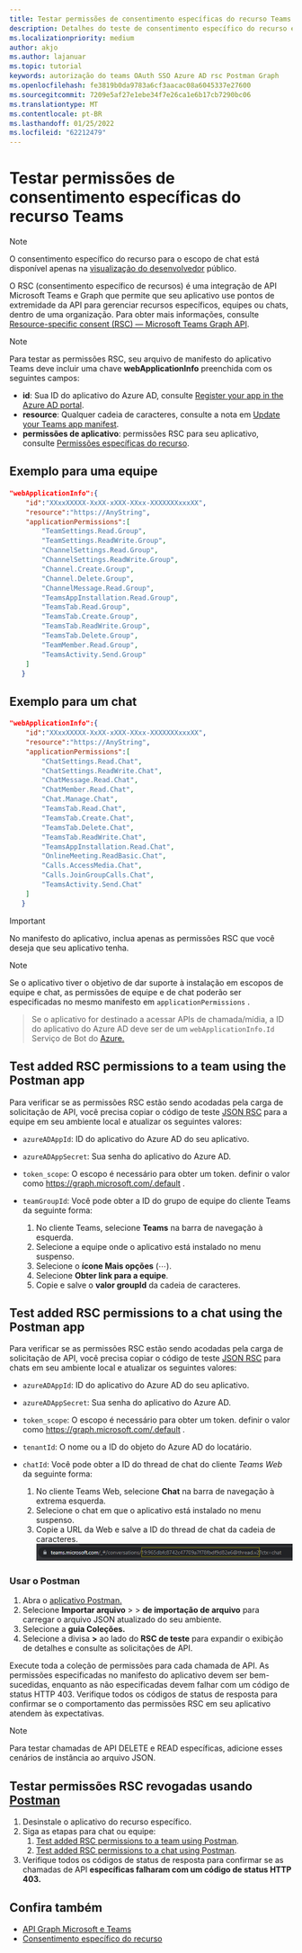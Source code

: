 ```yaml
---
title: Testar permissões de consentimento específicas do recurso Teams
description: Detalhes do teste de consentimento específico do recurso em Teams postman com exemplos de código
ms.localizationpriority: medium
author: akjo
ms.author: lajanuar
ms.topic: tutorial
keywords: autorização do teams OAuth SSO Azure AD rsc Postman Graph
ms.openlocfilehash: fe3819b0da9783a6cf3aacac08a6045337e27600
ms.sourcegitcommit: 7209e5af27e1ebe34f7e26ca1e6b17cb7290bc06
ms.translationtype: MT
ms.contentlocale: pt-BR
ms.lasthandoff: 01/25/2022
ms.locfileid: "62212479"
---
```

# <a name="test-resource-specific-consent-permissions-in-teams"></a>Testar permissões de consentimento específicas do recurso Teams

> [!NOTE]
> O consentimento específico do recurso para o escopo de chat está disponível apenas na [visualização do desenvolvedor](../../resources/dev-preview/developer-preview-intro.md) público.

O RSC (consentimento específico de recursos) é uma integração de API Microsoft Teams e Graph que permite que seu aplicativo use pontos de extremidade da API para gerenciar recursos específicos, equipes ou chats, dentro de uma organização. Para obter mais informações, consulte [Resource-specific consent (RSC) — Microsoft Teams Graph API](resource-specific-consent.md).

> [!NOTE]
> Para testar as permissões RSC, seu arquivo de manifesto do aplicativo Teams deve incluir uma chave **webApplicationInfo** preenchida com os seguintes campos:
>
> - **id**: Sua ID do aplicativo do Azure AD, consulte [Register your app in the Azure AD portal](resource-specific-consent.md#register-your-app-with-microsoft-identity-platform-using-the-azure-ad-portal).
> - **resource**: Qualquer cadeia de caracteres, consulte a nota em [Update your Teams app manifest](resource-specific-consent.md#update-your-teams-app-manifest).
> - **permissões de aplicativo**: permissões RSC para seu aplicativo, consulte [Permissões específicas do recurso](resource-specific-consent.md#resource-specific-permissions).

## <a name="example-for-a-team"></a>Exemplo para uma equipe
```json
"webApplicationInfo":{
    "id":"XXxxXXXXX-XxXX-xXXX-XXxx-XXXXXXXxxxXX",
    "resource":"https://AnyString",
    "applicationPermissions":[
        "TeamSettings.Read.Group",
        "TeamSettings.ReadWrite.Group",
        "ChannelSettings.Read.Group",
        "ChannelSettings.ReadWrite.Group",
        "Channel.Create.Group",
        "Channel.Delete.Group",
        "ChannelMessage.Read.Group",
        "TeamsAppInstallation.Read.Group",
        "TeamsTab.Read.Group",
        "TeamsTab.Create.Group",
        "TeamsTab.ReadWrite.Group",
        "TeamsTab.Delete.Group",
        "TeamMember.Read.Group",
        "TeamsActivity.Send.Group"
    ]
   }
```

## <a name="example-for-a-chat"></a>Exemplo para um chat
```json
"webApplicationInfo":{
    "id":"XXxxXXXXX-XxXX-xXXX-XXxx-XXXXXXXxxxXX",
    "resource":"https://AnyString",
    "applicationPermissions":[
        "ChatSettings.Read.Chat",
        "ChatSettings.ReadWrite.Chat",
        "ChatMessage.Read.Chat",
        "ChatMember.Read.Chat",
        "Chat.Manage.Chat",
        "TeamsTab.Read.Chat",
        "TeamsTab.Create.Chat",
        "TeamsTab.Delete.Chat",
        "TeamsTab.ReadWrite.Chat",
        "TeamsAppInstallation.Read.Chat",
        "OnlineMeeting.ReadBasic.Chat",
        "Calls.AccessMedia.Chat",
        "Calls.JoinGroupCalls.Chat",
        "TeamsActivity.Send.Chat"
    ]
   }
```

> [!IMPORTANT]
> No manifesto do aplicativo, inclua apenas as permissões RSC que você deseja que seu aplicativo tenha.

>[!NOTE]
>Se o aplicativo tiver o objetivo de dar suporte à instalação em escopos de equipe e chat, as permissões de equipe e de chat poderão ser especificadas no mesmo manifesto em `applicationPermissions` .

>Se o aplicativo for destinado a acessar APIs de chamada/mídia, a ID do aplicativo do Azure AD deve ser de um `webApplicationInfo.Id` Serviço de Bot do [Azure.](/graph/cloud-communications-get-started#register-a-bot)

## <a name="test-added-rsc-permissions-to-a-team-using-the-postman-app"></a>Test added RSC permissions to a team using the Postman app

Para verificar se as permissões RSC estão sendo acodadas pela carga de solicitação de API, você precisa copiar o código de teste [JSON RSC](test-team-rsc-json-file.md) para a equipe em seu ambiente local e atualizar os seguintes valores:

* `azureADAppId`: ID do aplicativo do Azure AD do seu aplicativo.
* `azureADAppSecret`: Sua senha do aplicativo do Azure AD.
* `token_scope`: O escopo é necessário para obter um token. definir o valor como https://graph.microsoft.com/.default .
* `teamGroupId`: Você pode obter a ID do grupo de equipe do cliente Teams da seguinte forma:

    1. No cliente Teams, selecione **Teams** na barra de navegação à esquerda.
    2. Selecione a equipe onde o aplicativo está instalado no menu suspenso.
    3. Selecione o **ícone Mais opções** (&#8943;).
    4. Selecione **Obter link para a equipe**. 
    5. Copie e salve o **valor groupId** da cadeia de caracteres.

## <a name="test-added-rsc-permissions-to-a-chat-using-the-postman-app"></a>Test added RSC permissions to a chat using the Postman app

Para verificar se as permissões RSC estão sendo acodadas pela carga de solicitação de API, você precisa copiar o código de teste [JSON RSC](test-chat-rsc-json-file.md) para chats em seu ambiente local e atualizar os seguintes valores:

* `azureADAppId`: ID do aplicativo do Azure AD do seu aplicativo.
* `azureADAppSecret`: Sua senha do aplicativo do Azure AD.
* `token_scope`: O escopo é necessário para obter um token. definir o valor como https://graph.microsoft.com/.default .
* `tenantId`: O nome ou a ID do objeto do Azure AD do locatário.
* `chatId`: Você pode obter a ID do thread de chat do cliente *Teams Web* da seguinte forma:

    1. No cliente Teams Web, selecione **Chat** na barra de navegação à extrema esquerda.
    2. Selecione o chat em que o aplicativo está instalado no menu suspenso.
    3. Copie a URL da Web e salve a ID do thread de chat da cadeia de caracteres.
![ID do thread de chat da URL da Web.](../../assets/images/chat-thread-id.png)

### <a name="use-postman"></a>Usar o Postman

1. Abra o [aplicativo Postman.](https://www.postman.com)
2. Selecione **Importar arquivo**  >    >  **de importação de arquivo** para carregar o arquivo JSON atualizado do seu ambiente.  
3. Selecione a **guia Coleções.** 
4. Selecione a divisa **>** ao lado do **RSC de teste** para expandir o exibição de detalhes e consulte as solicitações de API.

Execute toda a coleção de permissões para cada chamada de API. As permissões especificadas no manifesto do aplicativo devem ser bem-sucedidas, enquanto as não especificadas devem falhar com um código de status HTTP 403. Verifique todos os códigos de status de resposta para confirmar se o comportamento das permissões RSC em seu aplicativo atendem às expectativas.

> [!NOTE]
> Para testar chamadas de API DELETE e READ específicas, adicione esses cenários de instância ao arquivo JSON.

## <a name="test-revoked-rsc-permissions-using-postman"></a>Testar permissões RSC revogadas usando [Postman](https://www.postman.com/)

1. Desinstale o aplicativo do recurso específico.
2. Siga as etapas para chat ou equipe: 
    1. [Test added RSC permissions to a team using Postman](#test-added-rsc-permissions-to-a-team-using-the-postman-app).
    2. [Test added RSC permissions to a chat using Postman](#test-added-rsc-permissions-to-a-chat-using-the-postman-app).
3. Verifique todos os códigos de status de resposta para confirmar se as chamadas de API **específicas falharam com um código de status HTTP 403.**

## <a name="see-also"></a>Confira também

* [API Graph Microsoft e Teams](/graph/api/resources/teams-api-overview?view=graph-rest-1.0&preserve-view=true)
* [Consentimento específico do recurso](~/graph-api/rsc/resource-specific-consent.md)
